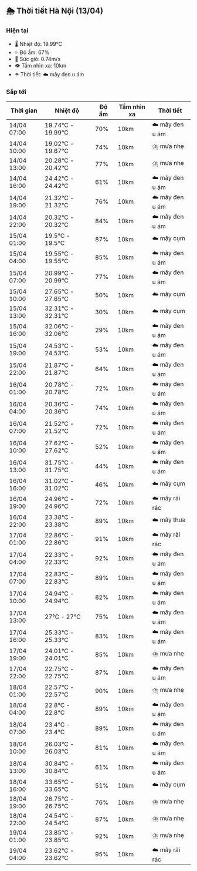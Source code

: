 ## 🌦️ Thời tiết Hà Nội (13/04)

### Hiện tại

- 🌡️ Nhiệt độ: 19.99℃
- 💦 Độ ẩm: 67%
- 💨 Sức gió: 0.74m/s
- 👁️ Tầm nhìn xa: 10km
- ☂️ Thời tiết: ☁️ mây đen u ám

### Sắp tới

| Thời gian | Nhiệt độ | Độ ẩm | Tầm nhìn xa | Thời tiết |
| --- | --- | --- | --- | --- |
| 14/04 07:00 | 19.74℃ - 19.99℃ | 70% | 10km | ☁️ mây đen u ám |
| 14/04 10:00 | 19.02℃ - 19.67℃ | 74% | 10km | ⛈️ mưa nhẹ |
| 14/04 13:00 | 20.28℃ - 20.42℃ | 77% | 10km | ⛈️ mưa nhẹ |
| 14/04 16:00 | 24.42℃ - 24.42℃ | 61% | 10km | ☁️ mây đen u ám |
| 14/04 19:00 | 21.32℃ - 21.32℃ | 76% | 10km | ☁️ mây đen u ám |
| 14/04 22:00 | 20.32℃ - 20.32℃ | 84% | 10km | ☁️ mây đen u ám |
| 15/04 01:00 | 19.5℃ - 19.5℃ | 87% | 10km | ☁️ mây cụm |
| 15/04 04:00 | 19.55℃ - 19.55℃ | 85% | 10km | ☁️ mây đen u ám |
| 15/04 07:00 | 20.99℃ - 20.99℃ | 77% | 10km | ☁️ mây đen u ám |
| 15/04 10:00 | 27.65℃ - 27.65℃ | 50% | 10km | ☁️ mây cụm |
| 15/04 13:00 | 32.31℃ - 32.31℃ | 30% | 10km | ☁️ mây cụm |
| 15/04 16:00 | 32.06℃ - 32.06℃ | 29% | 10km | ☁️ mây đen u ám |
| 15/04 19:00 | 24.53℃ - 24.53℃ | 53% | 10km | ☁️ mây đen u ám |
| 15/04 22:00 | 21.87℃ - 21.87℃ | 64% | 10km | ☁️ mây đen u ám |
| 16/04 01:00 | 20.78℃ - 20.78℃ | 72% | 10km | ☁️ mây đen u ám |
| 16/04 04:00 | 20.36℃ - 20.36℃ | 74% | 10km | ☁️ mây đen u ám |
| 16/04 07:00 | 21.52℃ - 21.52℃ | 72% | 10km | ☁️ mây đen u ám |
| 16/04 10:00 | 27.62℃ - 27.62℃ | 52% | 10km | ☁️ mây đen u ám |
| 16/04 13:00 | 31.75℃ - 31.75℃ | 44% | 10km | ☁️ mây đen u ám |
| 16/04 16:00 | 31.02℃ - 31.02℃ | 46% | 10km | ☁️ mây cụm |
| 16/04 19:00 | 24.96℃ - 24.96℃ | 72% | 10km | ☁️ mây rải rác |
| 16/04 22:00 | 23.38℃ - 23.38℃ | 89% | 10km | ☁️ mây thưa |
| 17/04 01:00 | 22.86℃ - 22.86℃ | 91% | 10km | ☁️ mây rải rác |
| 17/04 04:00 | 22.33℃ - 22.33℃ | 92% | 10km | ☁️ mây đen u ám |
| 17/04 07:00 | 22.83℃ - 22.83℃ | 89% | 10km | ☁️ mây đen u ám |
| 17/04 10:00 | 24.94℃ - 24.94℃ | 82% | 10km | ☁️ mây đen u ám |
| 17/04 13:00 | 27℃ - 27℃ | 75% | 10km | ☁️ mây đen u ám |
| 17/04 16:00 | 25.33℃ - 25.33℃ | 83% | 10km | ☁️ mây đen u ám |
| 17/04 19:00 | 24.01℃ - 24.01℃ | 85% | 10km | ⛈️ mưa nhẹ |
| 17/04 22:00 | 22.75℃ - 22.75℃ | 87% | 10km | ☁️ mây đen u ám |
| 18/04 01:00 | 22.57℃ - 22.57℃ | 90% | 10km | ⛈️ mưa nhẹ |
| 18/04 04:00 | 22.8℃ - 22.8℃ | 89% | 10km | ☁️ mây đen u ám |
| 18/04 07:00 | 23.4℃ - 23.4℃ | 89% | 10km | ☁️ mây đen u ám |
| 18/04 10:00 | 26.03℃ - 26.03℃ | 81% | 10km | ☁️ mây đen u ám |
| 18/04 13:00 | 30.84℃ - 30.84℃ | 61% | 10km | ☁️ mây đen u ám |
| 18/04 16:00 | 33.65℃ - 33.65℃ | 51% | 10km | ☁️ mây cụm |
| 18/04 19:00 | 26.75℃ - 26.75℃ | 76% | 10km | ⛈️ mưa nhẹ |
| 18/04 22:00 | 24.54℃ - 24.54℃ | 87% | 10km | ⛈️ mưa nhẹ |
| 19/04 01:00 | 23.85℃ - 23.85℃ | 92% | 10km | ⛈️ mưa nhẹ |
| 19/04 04:00 | 23.62℃ - 23.62℃ | 95% | 10km | ☁️ mây rải rác |
